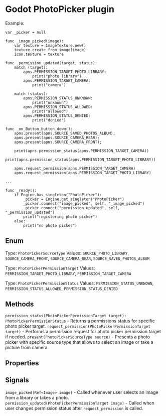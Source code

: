 # Godot PhotoPicker plugin

Example:

```
var _picker = null

func _image_picked(image):
	var texture = ImageTexture.new()
	texture.create_from_image(image)
	icon.texture = texture

func _permission_updated(target, status):
	match (target):
		apns.PERMISSION_TARGET_PHOTO_LIBRARY:
			print("photo library")
		apns.PERMISSION_TARGET_CAMERA:
			print("camera")
	
	match (status):
		apns.PERMISSION_STATUS_UNKNOWN:
			print("unknown")
		apns.PERMISSION_STATUS_ALLOWED:
			print("allowed")
		apns.PERMISSION_STATUS_DENIED:
			print("denied")

func _on_Button_button_down():
	apns.present(apns.SOURCE_SAVED_PHOTOS_ALBUM);
	apns.present(apns.SOURCE_CAMERA_REAR);
	apns.present(apns.SOURCE_CAMERA_FRONT);

	print(apns.permission_status(apns.PERMISSION_TARGET_CAMERA))
	print(apns.permission_status(apns.PERMISSION_TARGET_PHOTO_LIBRARY))

	apns.request_permission(apns.PERMISSION_TARGET_CAMERA)
	apns.request_permission(apns.PERMISSION_TARGET_PHOTO_LIBRARY)

...

func _ready():
	if Engine.has_singleton("PhotoPicker"):
		_picker = Engine.get_singleton("PhotoPicker")
		_picker.connect("image_picked", self, "_image_picked")
		_picker.connect("permission_updated", self, "_permission_updated")
		print("registering photo picker")
	else:
		print("no photo picker")
```

## Enum

Type: `PhotoPickerSourceType`
Values: `SOURCE_PHOTO_LIBRARY`, `SOURCE_CAMERA_FRONT`, `SOURCE_CAMERA_REAR`, `SOURCE_SAVED_PHOTOS_ALBUM`

Type: `PhotoPickerPermissionTarget`
Values: `PERMISSION_TARGET_PHOTO_LIBRARY`, `PERMISSION_TARGET_CAMERA`

Type: `PhotoPickerPermissionStatus`
Values: `PERMISSION_STATUS_UNKNOWN`, `PERMISSION_STATUS_ALLOWED`, `PERMISSION_STATUS_DENIED`

## Methods

`permission_status(PhotoPickerPermissionTarget target): PhotoPickerPermissionStatus` - Returns a permissions status for specific photo picker target.
`request_permission(PhotoPickerPermissionTarget target)` - Performs a permission request for photo picker permission target if needed.
`present(PhotoPickerSourceType source)` - Presents a photo picker with specific source type that allows to select an image or take a picture from camera.

## Properties

## Signals

`image_picked(Ref<Image> image)` - Called whenever user selects an image from a library or takes a photo.
`permission_updated(PhotoPickerPermissionTarget image)` - Called when user changes permission status after `request_permission` is called.
